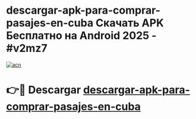 # descargar-apk-para-comprar-pasajes-en-cuba Скачать APK Бесплатно на Android 2025 - #v2mz7

[![acn](https://github.com/user-attachments/assets/0f9c940e-d8b0-45ae-aac7-cd30a18b3e1c)](https://apps.freeplayer.one?title=descargar-apk-para-comprar-pasajes-en-cuba&ref=9RF)

# 👉🔴 Descargar [descargar-apk-para-comprar-pasajes-en-cuba](https://apps.freeplayer.one?title=descargar-apk-para-comprar-pasajes-en-cuba&ref=9RF)